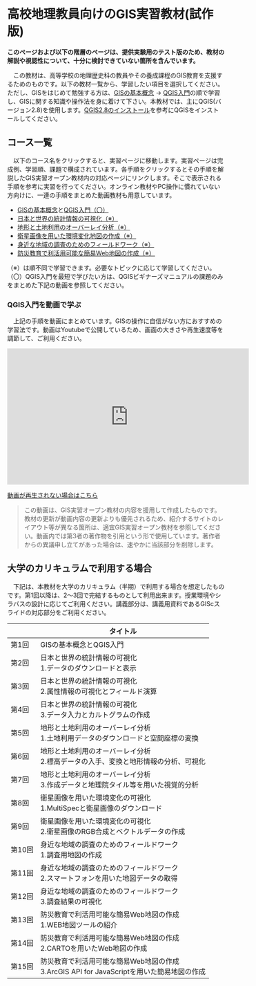 # 高校地理教員向けのGIS実習教材(試作版)

**このページおよび以下の階層のページは、提供実験用のテスト版のため、教材の解説や視認性について、十分に検討できていない箇所を含んでいます。**

　この教材は、高等学校の地理歴史科の教員やその養成課程のGIS教育を支援するためのものです。以下の教材一覧から、学習したい項目を選択してください。ただし、GISをはじめて勉強する方は、[GISの基本概念](../01_GISの基本概念/GISの基本概念.md) → [QGIS入門](../QGISビギナーズマニュアル/QGISビギナーズマニュアル.md)の順で学習し、GISに関する知識や操作法を身に着けて下さい。本教材では、主にQGIS(バージョン2.8)を使用します。[QGIS2.8のインストール](https://github.com/gis-oer/gis-oer/blob/master/install/q2.8install.md)を参考にQGISをインストールしてください。

## コース一覧
　以下のコース名をクリックすると、実習ページに移動します。実習ページは完成例、学習順、課題で構成されています。各手順をクリックするとその手順を解説したGIS実習オープン教材内の対応ページにリンクします。そこで表示される手順を参考に実習を行ってください。オンライン教材やPC操作に慣れていない方向けに、一連の手順をまとめた動画教材も用意しています。
　
- [GISの基本概念](../01_GISの基本概念/GISの基本概念.md)と[QGIS入門（〇）](../QGISビギナーズマニュアル/QGISビギナーズマニュアル.md)
- [日本と世界の統計情報の可視化（※）](./statistics.md)
- [地形と土地利用のオーバーレイ分析（※）](./kyodofan.md)
- [衛星画像を用いた環境変化地図の作成（※）](./aralsea.md)
- [身近な地域の調査のためのフィールドワーク（※）](./fieldwork.md)
- [防災教育で利活用可能な簡易Web地図の作成（※）](./webmap.md)

（※）は順不同で学習できます。必要なトピックに応じて学習してください。
（〇）QGIS入門を最短で学びたい方は、QGISビギナーズマニュアルの課題のみをまとめた下記の動画を参照してください。


### QGIS入門を動画で学ぶ
　上記の手順を動画にまとめています。GISの操作に自信がない方におすすめの学習法です。動画はYoutubeで公開しているため、画面の大きさや再生速度等を調節して、ご利用ください。
<div style = "text-align: center;">
<iframe width="560" height="315" src="https://www.youtube.com/embed/xWmSe04Ubl4" frameborder="0" allow="autoplay; encrypted-media" allowfullscreen></iframe></div>

[動画が再生されない場合はこちら](https://www.youtube.com/watch?v=xWmSe04Ubl4)

> この動画は、GIS実習オープン教材の内容を援用して作成したものです。教材の更新が動画内容の更新よりも優先されるため、紹介するサイトのレイアウト等が異なる箇所は、適宜GIS実習オープン教材を参照してください。動画内では第3者の著作物を引用という形で使用しています。著作者からの異議申し立てがあった場合は、速やかに当該部分を削除します。


## 大学のカリキュラムで利用する場合
　下記は、本教材を大学のカリキュラム（半期）で利用する場合を想定したものです。第1回以降は、2～3回で完結するものとして利用出来ます。授業環境やシラバスの設計に応じてご利用ください。講義部分は、講義用資料であるGIScスライドの対応部分をご利用ください。

||タイトル|
|---|---|
|第1回|GISの基本概念とQGIS入門|
|第2回|日本と世界の統計情報の可視化<br>1.データのダウンロードと表示|
|第3回|日本と世界の統計情報の可視化<br>2.属性情報の可視化とフィールド演算|
|第4回|日本と世界の統計情報の可視化<br>3.データ入力とカルトグラムの作成|
|第5回|地形と土地利用のオーバーレイ分析<br>1.土地利用データのダウンロードと空間座標の変換|
|第6回|地形と土地利用のオーバーレイ分析<br>2.標高データの入手、変換と地形情報の分析、可視化|
|第7回|地形と土地利用のオーバーレイ分析<br>3.作成データと地理院タイル等を用いた視覚的分析|
|第8回|衛星画像を用いた環境変化の可視化<br>1.MultiSpecと衛星画像のダウンロード|
|第9回|衛星画像を用いた環境変化の可視化<br>2.衛星画像のRGB合成とベクトルデータの作成|
|第10回|身近な地域の調査のためのフィールドワーク<br>1.調査用地図の作成|
|第11回|身近な地域の調査のためのフィールドワーク<br>2.スマートフォンを用いた地図データの取得|
|第12回|身近な地域の調査のためのフィールドワーク<br>3.調査結果の可視化|
|第13回|防災教育で利活用可能な簡易Web地図の作成<br>1.WEB地図ツールの紹介|
|第14回|防災教育で利活用可能な簡易Web地図の作成<br>2.CARTOを用いたWeb地図の作成|
|第15回|防災教育で利活用可能な簡易Web地図の作成<br>3.ArcGIS API for JavaScriptを用いた簡易地図の作成|
